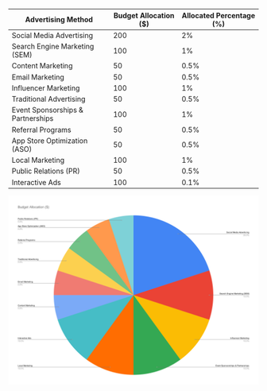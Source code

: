 | Advertising Method              | Budget Allocation ($) | Allocated Percentage (%) |
|---------------------------------|-----------------------|--------------------------|
| Social Media Advertising        | 200                   | 2%                       |
| Search Engine Marketing (SEM)   | 100                   | 1%                       |
| Content Marketing               | 50                    | 0.5%                        |
| Email Marketing                 | 50                    | 0.5%                        |
| Influencer Marketing            | 100                   | 1%                       |
| Traditional Advertising         | 50                    | 0.5%                        |
| Event Sponsorships & Partnerships| 100                   | 1%                       |
| Referral Programs               | 50                    | 0.5%                        |
| App Store Optimization (ASO)    | 50                    | 0.5%                        |
| Local Marketing                 | 100                   | 1%                       |
| Public Relations (PR)           | 50                    | 0.5%                        |
| Interactive Ads                 | 100                   | 0.1%                       |


![The San Juan Mountains are beautiful!](Budget%20Allocation%20($).svg "San Juan Mountains")

